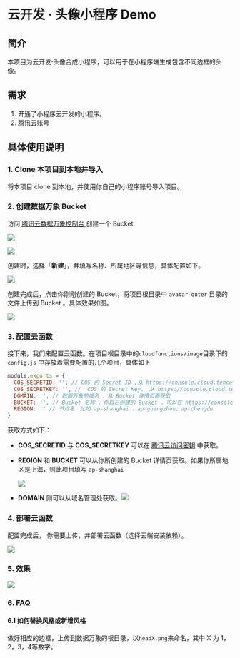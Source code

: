 # 云开发 · 头像小程序 Demo

## 简介

本项目为云开发·头像合成小程序，可以用于在小程序端生成包含不同边框的头像。

## 需求

1. 开通了小程序云开发的小程序。
2. 腾讯云账号

## 具体使用说明

### 1. Clone 本项目到本地并导入

将本项目 clone 到本地，并使用你自己的小程序账号导入项目。



### 2. 创建数据万象 Bucket

访问 [腾讯云数据万象控制台](https://console.cloud.tencent.com/ci/bucket),创建一个 Bucket

![](https://postimg.aliavv.com/mbp/d15ya.png)

![](https://postimg.aliavv.com/mbp/hq5h0.png)

创建时，选择「**新建**」，并填写名称、所属地区等信息，具体配置如下。

![](https://postimg.aliavv.com/mbp/fn3tb.png)

创建完成后，点击你刚刚创建的 Bucket，将项目根目录中 `avatar-outer` 目录的文件上传到 Bucket 。具体效果如图。

![](https://postimg.aliavv.com/mbp/5fe20.png)

### 3. 配置云函数

接下来，我们来配置云函数。在项目根目录中的`cloudfunctions/image`目录下的 `config.js` 中存放着需要配置的几个项目，具体如下

```js
module.exports = {
  COS_SECRETID: '', // COS 的 Secret ID ,从 https://console.cloud.tencent.com/capi 获取
  COS_SECRETKEY: '', //  COS 的 Secret Key， 从 https://console.cloud.tencent.com/capi 获取
  DOMAIN: '', // 数据万象的域名 ，从 Bucket 详情页面获取
  BUCKET: '', // Bucket 名称 ，你自己创建的 Bucket ，可以在 https://console.cloud.tencent.com/ci/bucket 找到
  REGION: '' // 节点名，比如 ap-shanghai 、ap-guangzhou、ap-chengdu
}
```

获取方式如下：

- **COS_SECRETID** 与 **COS_SECRETKEY** 可以在 [腾讯云访问密钥](https://console.cloud.tencent.com/cam/capi) 中获取。

- **REGION** 和 **BUCKET** 可以从你所创建的 Bucket 详情页获取。如果你所属地区是上海，则此项目填写 `ap-shanghai`

  ![](https://postimg.aliavv.com/mbp/0ivlh.png)

- **DOMAIN** 则可以从域名管理处获取。![](https://postimg.aliavv.com/mbp/lqnse.png)

### 4. 部署云函数

配置完成后， 你需要上传，并部署云函数（选择云端安装依赖）。

![](https://postimg.aliavv.com/mbp/ty7hp.png)



### 5. 效果

![](https://postimg.aliavv.com/mbp/gt6ux.gif)


### 6. FAQ

#### 6.1 如何替换风格或新增风格
做好相应的边框，上传到数据万象的根目录，以`headX.png`来命名，其中 X 为 1，2，3，4等数字。